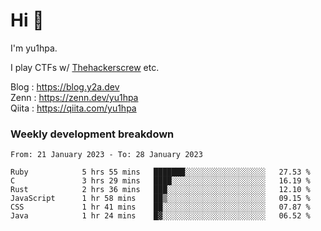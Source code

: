# Hi 👋

I'm yu1hpa.

I play CTFs w/ [Thehackerscrew](https://www.thehackerscrew.team/) etc.

Blog : https://blog.y2a.dev  
Zenn : https://zenn.dev/yu1hpa  
Qiita : https://qiita.com/yu1hpa  

### Weekly development breakdown

<!--START_SECTION:waka-->

```text
From: 21 January 2023 - To: 28 January 2023

Ruby            5 hrs 55 mins   ███████░░░░░░░░░░░░░░░░░░   27.53 %
C               3 hrs 29 mins   ████░░░░░░░░░░░░░░░░░░░░░   16.19 %
Rust            2 hrs 36 mins   ███░░░░░░░░░░░░░░░░░░░░░░   12.10 %
JavaScript      1 hr 58 mins    ██▒░░░░░░░░░░░░░░░░░░░░░░   09.15 %
CSS             1 hr 41 mins    ██░░░░░░░░░░░░░░░░░░░░░░░   07.87 %
Java            1 hr 24 mins    █▓░░░░░░░░░░░░░░░░░░░░░░░   06.52 %
```

<!--END_SECTION:waka-->

